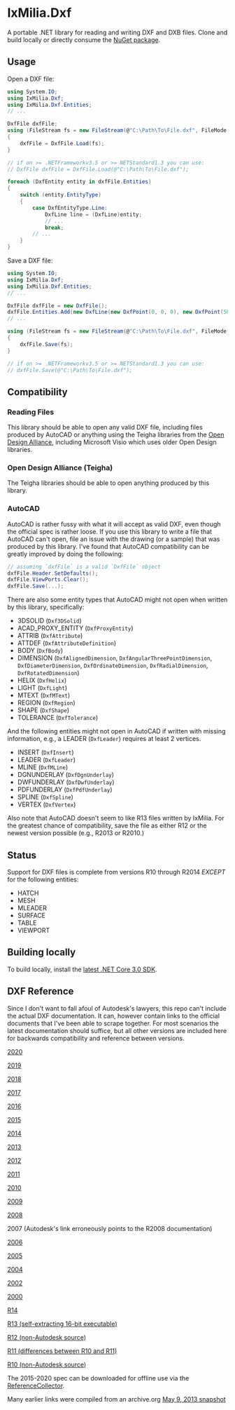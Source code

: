 ﻿IxMilia.Dxf
===========

A portable .NET library for reading and writing DXF and DXB files.  Clone and
build locally or directly consume the
[NuGet package](http://www.nuget.org/packages/IxMilia.Dxf/).

## Usage

Open a DXF file:

``` C#
using System.IO;
using IxMilia.Dxf;
using IxMilia.Dxf.Entities;
// ...

DxfFile dxfFile;
using (FileStream fs = new FileStream(@"C:\Path\To\File.dxf", FileMode.Open))
{
    dxfFile = DxfFile.Load(fs);
}

// if on >= .NETFrameworkv3.5 or >= NETStandard1.3 you can use:
// DxfFile dxfFile = DxfFile.Load(@"C:\Path\To\File.dxf");

foreach (DxfEntity entity in dxfFile.Entities)
{
    switch (entity.EntityType)
    {
        case DxfEntityType.Line:
            DxfLine line = (DxfLine)entity;
            // ...
            break;
        // ...
    }
}
```

Save a DXF file:

``` C#
using System.IO;
using IxMilia.Dxf;
using IxMilia.Dxf.Entities;
// ...

DxfFile dxfFile = new DxfFile();
dxfFile.Entities.Add(new DxfLine(new DxfPoint(0, 0, 0), new DxfPoint(50, 50, 0)));
// ...

using (FileStream fs = new FileStream(@"C:\Path\To\File.dxf", FileMode.Create))
{
    dxfFile.Save(fs);
}

// if on >= .NETFrameworkv3.5 or >= NETStandard1.3 you can use:
// dxfFile.Save(@"C:\Path\To\File.dxf");
```

## Compatibility

### Reading Files

This library should be able to open any valid DXF file, including files produced by AutoCAD or anything using the
Teigha libraries from the [Open Design Alliance](https://opendesign.com), including Microsoft Visio which uses older
Open Design libraries.

### Open Design Alliance (Teigha)

The Teigha libraries should be able to open anything produced by this library.

### AutoCAD

AutoCAD is rather fussy with what it will accept as valid DXF, even though the official spec is rather loose.  If you
use this library to write a file that AutoCAD can't open, file an issue with the drawing (or a sample) that was
produced by this library.  I've found that AutoCAD compatibility can be greatly improved by doing the following:

``` C#
// assuming `dxfFile` is a valid `DxfFile` object
dxfFile.Header.SetDefaults();
dxfFile.ViewPorts.Clear();
dxfFile.Save(...);
```

There are also some entity types that AutoCAD might not open when written by this library, specifically:

- 3DSOLID (`Dxf3DSolid`)
- ACAD_PROXY_ENTITY (`DxfProxyEntity`)
- ATTRIB (`DxfAttribute`)
- ATTDEF (`DxfAttributeDefinition`)
- BODY (`DxfBody`)
- DIMENSION (`DxfAlignedDimension`, `DxfAngularThreePointDimension`, `DxfDiameterDimension`, `DxfOrdinateDimension`,
  `DxfRadialDimension`, `DxfRotatedDimension`)
- HELIX (`DxfHelix`)
- LIGHT (`DxfLight`)
- MTEXT (`DxfMText`)
- REGION (`DxfRegion`)
- SHAPE (`DxfShape`)
- TOLERANCE (`DxfTolerance`)

And the following entities might not open in AutoCAD if written with missing information, e.g., a LEADER (`DxfLeader`)
requires at least 2 vertices.

- INSERT (`DxfInsert`)
- LEADER (`DxfLeader`)
- MLINE (`DxfMLine`)
- DGNUNDERLAY (`DxfDgnUnderlay`)
- DWFUNDERLAY (`DxfDwfUnderlay`)
- PDFUNDERLAY (`DxfPdfUnderlay`)
- SPLINE (`DxfSpline`)
- VERTEX (`DxfVertex`)

Also note that AutoCAD doesn't seem to like R13 files written by IxMilia.  For the greatest chance of compatibility,
save the file as either R12 or the newest version possible (e.g., R2013 or R2010.)

## Status

Support for DXF files is complete from versions R10 through R2014 _EXCEPT_ for the following entities:
- HATCH
- MESH
- MLEADER
- SURFACE
- TABLE
- VIEWPORT

## Building locally

To build locally, install the [latest .NET Core 3.0 SDK](https://dotnet.microsoft.com/download).

## DXF Reference

Since I don't want to fall afoul of Autodesk's lawyers, this repo can't include the actual DXF documentation.  It can,
however contain links to the official documents that I've been able to scrape together.  For most scenarios the latest
documentation should suffice, but all other versions are included here for backwards compatibility and reference
between versions.

[2020](http://help.autodesk.com/cloudhelp/2020/ENU/AutoCAD-DXF/files/index.htm)

[2019](http://help.autodesk.com/cloudhelp/2019/ENU/AutoCAD-DXF/files/index.htm)

[2018](http://help.autodesk.com/cloudhelp/2018/ENU/AutoCAD-DXF/files/index.htm)

[2017](http://help.autodesk.com/cloudhelp/2017/ENU/AutoCAD-DXF/files/index.htm)

[2016](http://help.autodesk.com/cloudhelp/2016/ENU/AutoCAD-DXF/files/index.htm)

[2015](http://help.autodesk.com/cloudhelp/2015/ENU/AutoCAD-DXF/files/index.htm)

[2014](http://images.autodesk.com/adsk/files/autocad_2014_pdf_dxf_reference_enu.pdf)

[2013](http://images.autodesk.com/adsk/files/autocad_2013_pdf_dxf_reference_enu.pdf)

[2012](http://images.autodesk.com/adsk/files/autocad_2012_pdf_dxf-reference_enu.pdf)

[2011](http://images.autodesk.com/adsk/files/acad_dxf2.pdf)

[2010](http://images.autodesk.com/adsk/files/acad_dxf1.pdf)

[2009](http://images.autodesk.com/adsk/files/acad_dxf.pdf)

[2008](http://images.autodesk.com/adsk/files/acad_dxf0.pdf)

2007 (Autodesk's link erroneously points to the R2008 documentation)

[2006](http://images.autodesk.com/adsk/files/dxf_format.pdf)

[2005](http://download.autodesk.com/prodsupp/downloads/acad_dxf.pdf)

[2004](http://download.autodesk.com/prodsupp/downloads/dxf.pdf)

[2002](http://www.autodesk.com/techpubs/autocad/dxf/dxf2002.pdf)

[2000](http://www.autodesk.com/techpubs/autocad/acad2000/dxf/index.htm)

[R14](http://www.autodesk.com/techpubs/autocad/acadr14/dxf/index.htm)

[R13 (self-extracting 16-bit executable)](http://www.autodesk.com/techpubs/autocad/dxf/dxf13_hlp.exe)

[R12 (non-Autodesk source)](http://www.martinreddy.net/gfx/3d/DXF12.spec)

[R11 (differences between R10 and R11)](http://autodesk.blogs.com/between_the_lines/ACAD_R11.html)

[R10 (non-Autodesk source)](http://www.martinreddy.net/gfx/3d/DXF10.spec)

The 2015-2020 spec can be downloaded for offline use via the [ReferenceCollector](src/IxMilia.Dxf.ReferenceCollector/README.md).

Many earlier links were compiled from an archive.org [May 9, 2013 snapshot](https://web.archive.org/web/20130509144333/http://usa.autodesk.com/adsk/servlet/item?siteID=123112&id=12272454&linkID=10809853)
